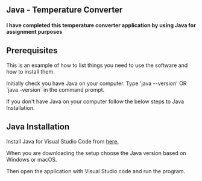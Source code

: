 <h2>Java - Temperature Converter</h2>

<h4>I have completed this temperature converter application by using Java for assignment purposes</h4>

<h2>Prerequisites</h2>
<p>This is an example of how to list things you need to use the software and how to install them.</p>
<p>Initially check you have Java on your computer. Type 'java --version' OR `java -version` in the command prompt.</p>
<p>If you don't have Java on your computer follow the below steps to Java Installation.</p>

<h2> Java Installation</h2>
<p>Install Java for Visual Studio Code from <a href ="https://code.visualstudio.com/docs/languages/java">here.</a></p>
<p> When you are downloading the setup choose the Java version based on Windows or macOS. </p>
<p> Then open the application with Visual Studio code and run the program. </p>


